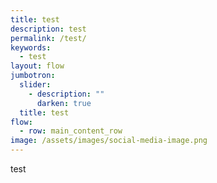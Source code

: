 ```yaml
---
title: test
description: test
permalink: /test/
keywords:
  - test
layout: flow
jumbotron:
  slider:
    - description: ""
      darken: true
  title: test
flow:
  - row: main_content_row
image: /assets/images/social-media-image.png
---
```

test